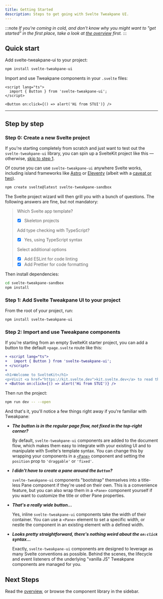 ```yaml
---
title: Getting Started
description: Steps to get going with Svelte Tweakpane UI.
---
```


:::note
_If you're coming in cold, and don't know why you might want to "get started" in the first place, take a look at [the overview](./docs) first._
:::

## Quick start

Add svelte-tweakpane-ui to your project:

```sh
npm install svelte-tweakpane-ui
```

Import and use Tweakpane components in your `.svelte` files:

```svelte title="your-component.svelte"
<script lang="ts">
  import { Button } from 'svelte-tweakpane-ui';
</script>

<Button on:click={() => alert('Hi from STUI')} />
```

---

## Step by step

### Step 0: Create a new Svelte project

If you're starting completely from scratch and just want to test out the `svelte-tweakpane-ui` library, you can spin up a SvelteKit project like this — otherwise, [skip to step 1](#step-1-add-svelte-tweakpane-ui-to-your-project).

Of course you can use `svelte-tweakpane-ui` anywhere Svelte works, including island frameworks like [Astro](https://astro.build) or [Eleventy](https://www.11ty.dev/docs/plugins/partial-hydration/) (albeit with a [caveat or two](TODO)).

```sh
npm create svelte@latest svelte-tweakpane-sandbox
```

The Svelte project wizard will then grill you with a bunch of questions. The following answers are fine, but not mandatory:

> Which Svelte app template?
>
> - [x] Skeleton projects
>
> Add type checking with TypeScript?
>
> - [x] Yes, using TypeScript syntax
>
> Select additional options
>
> - [x] Add ESLint for code linting
> - [x] Add Prettier for code formatting

Then install dependencies:

```sh
cd svelte-tweakpane-sandbox
npm install
```

### Step 1: Add Svelte Tweakpane UI to your project

From the root of your project, run:

```sh
npm install svelte-tweakpane-ui
```

### Step 2: Import and use Tweakpane components

If you're starting from an empty SvelteKit starter project, you can add a button to the default `+page.svelte` route like this:

```diff lang="svelte" title="/src/routes/+page.svelte"
+ <script lang="ts">
+	import { Button } from 'svelte-tweakpane-ui';
+ </script>
+
<h1>Welcome to SvelteKit</h1>
<p>Visit <a href="https://kit.svelte.dev">kit.svelte.dev</a> to read the documentation</p>
+ <Button on:click={() => alert('Hi from STUI')} />
```

Then run the project:

```sh
npm run dev -- --open
```

And that's it, you'll notice a few things right away if you're familiar with Tweakpane:

- _**The button is in the regular page flow, not fixed in the top-right corner?**_

  By default, `svelte-tweakpane-ui` components are added to the document flow, which makes them easy to integrate with your existing UI and to manipulate with Svelte's template syntax. You can change this by wrapping your components in a [`<Pane>`](/components/pane) component and setting the `position` prop to `'draggable'` or `'fixed'`.

- _**I didn't have to create a pane around the `Button`?**_

  `svelte-tweakpane-ui` components "bootstrap" themselves into a title-less Pane component if they're used on their own. This is a convenience feature, but you can also wrap them in a `<Pane>` component yourself if you want to customize the title or other Pane properties.

- _**That's a really wide button...**_

  Yes, inline `svelte-tweakpane-ui` components take the width of their container. You can use a `<Pane>` element to set a specific width, or nestle the component in an existing element with a defined width.

- _**Looks pretty straightforward, there's nothing weird about the `on:click` syntax...**_

  Exactly, `svelte-tweakpane-ui` components are designed to leverage as many Svelte conventions as possible. Behind the scenes, the lifecycle and event listeners of the underlying "vanilla JS" Tweakpane components are managed for you.

## Next Steps

Read the [overview](./docs), or browse the component library in the sidebar.
